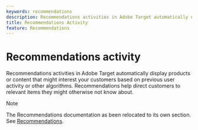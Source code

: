 ```yaml
---
keywords: recommendations
description: Recommendations activities in Adobe Target automatically display products or content that might interest your customers based on previous user activity or other algorithms. Recommendations help direct customers to relevant items they might otherwise not know about.
title: Recommendations Activity
feature: Recommendations
---
```


# Recommendations activity

Recommendations activities in Adobe Target automatically display products or content that might interest your customers based on previous user activity or other algorithms. Recommendations help direct customers to relevant items they might otherwise not know about.

>[!NOTE]
>
>The Recommendations documentation as been relocated to its own section. See [Recommendations](/help/c-recommendations/recommendations.md#concept_7556C8A4543942F2A77B13A29339C0C0).

